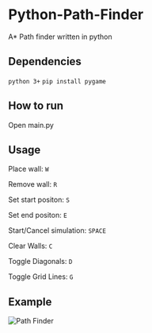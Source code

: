 # Python-Path-Finder
A* Path finder written in python

## Dependencies
`python 3+`
`pip install pygame`

## How to run
Open main.py

## Usage
Place wall: `W`

Remove wall: `R`

Set start positon: `S`

Set end positon: `E`

Start/Cancel simulation: `SPACE`

Clear Walls: `C`

Toggle Diagonals: `D`

Toggle Grid Lines: `G`

## Example
![Path Finder](https://i.ibb.co/WznDspw/download.png)
